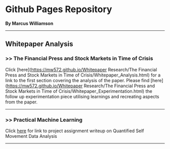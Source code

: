 # Github Pages Repository

**By Marcus Williamson**

---

## Whitepaper Analysis

### >> The Financial Press and Stock Markets in Time of Crisis
Click [here](https://mw572.github.io/Whitepaper Research/The Financial Press and Stock Markets in Time of Crisis/Whitepaper_Analysis.html) for a link to the first section covering the analysis of the paper. Please find [here](https://mw572.github.io/Whitepaper Research/The Financial Press and Stock Markets in Time of Crisis/Whitepaper_Experimentation.html) the follow up experimentation piece utilising learnings and recreating aspects from the paper.

---

### >> Practical Machine Learning 
Click [here](https://mw572.github.io/PracticalMachineLearning/index.html) for link to project assignment writeup on Quantified Self Movement Data Analysis

---

